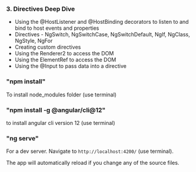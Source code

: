 ### 3. Directives Deep Dive

* Using the @HostListener and @HostBinding decorators to listen to and bind to host events and properties
* Directives - NgSwitch, NgSwitchCase, NgSwitchDefault, NgIf, NgClass, NgStyle, NgFor
* Creating custom directives
* Using the Renderer2 to access the DOM
* Using the ElementRef to access the DOM
* Using the @Input to pass data into a directive

### "npm install"

To install node_modules folder (use terminal)

### "npm install -g @angular/cli@12" 
to install angular cli version 12 (use terminal)

### "ng serve" 

For a dev server. Navigate to `http://localhost:4200/` (use terminal). 

The app will automatically reload if you change any of the source files.